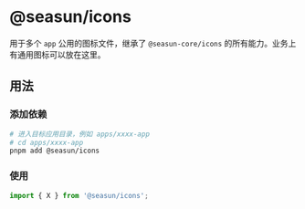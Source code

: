 # @seasun/icons

用于多个 `app` 公用的图标文件，继承了 `@seasun-core/icons` 的所有能力。业务上有通用图标可以放在这里。

## 用法

### 添加依赖

```bash
# 进入目标应用目录，例如 apps/xxxx-app
# cd apps/xxxx-app
pnpm add @seasun/icons
```

### 使用

```ts
import { X } from '@seasun/icons';
```
